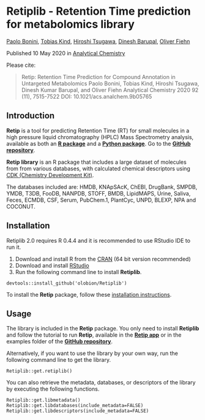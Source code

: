 # Retiplib - Retention Time prediction for metabolomics library

[Paolo Bonini](https://www.researchgate.net/profile/Paolo-Bonini-2), [Tobias Kind](https://fiehnlab.ucdavis.edu/staff/kind), [Hiroshi Tsugawa](https://www.researchgate.net/profile/Hiroshi-Tsugawa), [Dinesh Barupal](https://fiehnlab.ucdavis.edu/component/contact/contact/11-members/14-wcmc/30), [Oliver Fiehn](https://fiehnlab.ucdavis.edu/staff/fiehn)

Published 10 May 2020 in [Analytical Chemistry](https://pubs.acs.org/doi/10.1021/acs.analchem.9b05765)

Please cite:

> Retip: Retention Time Prediction for Compound Annotation in Untargeted Metabolomics Paolo Bonini, Tobias Kind, Hiroshi Tsugawa, Dinesh Kumar Barupal, and Oliver Fiehn Analytical Chemistry 2020 92 (11), 7515-7522 DOI: 10.1021/acs.analchem.9b05765

## Introduction

**Retip** is a tool for predicting Retention Time (RT) for small molecules in a high pressure liquid chromatography (HPLC) Mass Spectrometry analysis, available as both an [**R package**](https://github.com/olobion/Retip/tree/master) and a [**Python package**](https://github.com/oloBion/pyRetip/tree/master). Go to the [**GitHub repository**](https://github.com/olobion/Retip/tree/master). 

**Retip library** is an R package that includes a large dataset of molecules from  from various databases, with calculated chemical descriptors using [CDK (Chemistry Development Kit)](https://cdk.github.io/).

The databases included are: HMDB, KNApSAcK, ChEBI, DrugBank, SMPDB, YMDB, T3DB, FooDB, NANPDB, STOFF, BMDB, LipidMAPS, Urine, Saliva, Feces, ECMDB, CSF, Serum, PubChem.1, PlantCyc, UNPD, BLEXP, NPA and COCONUT.

## Installation

Retiplib 2.0 requires R 0.4.4 and it is recommended to use RStudio IDE to run it.

1.  Download and install R from the [CRAN](https://cran.r-project.org/) (64 bit version recommended)
2.  Download and install [RStudio](https://posit.co/download/rstudio-desktop/#download)
3.  Run the following command line to install **Retiplib**.

```{r}
devtools::install_github('olobion/Retiplib')
```

To install the **Retip** package, follow these [installation instructions](https://github.com/olobion/Retip/tree/master).

## Usage

The library is included in the **Retip** package. You only need to install **Retiplib** and follow the tutorial to run **Retip**, available in the [**Retip app**](https://www.retip.app/) or in the examples folder of the [**GitHub repository**](https://github.com/olobion/Retip/tree/master).

Alternatively, if you want to use the library by your own way, run the following command line to get the library.

```{r}
Retiplib::get.retiplib()
```

You can also retrieve the metadata, databases, or descriptors of the library by executing the following functions.

```{r}
Retiplib::get.libmetadata()
Retiplib::get.libdatabases(include_metadata=FALSE)
Retiplib::get.libdescriptors(include_metadata=FALSE)
```
